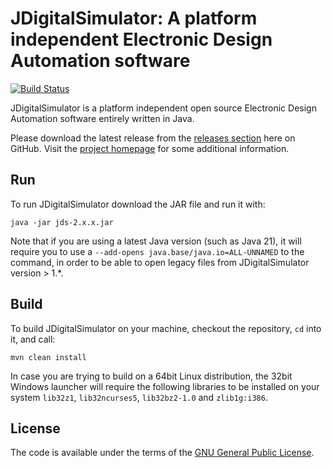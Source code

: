 JDigitalSimulator: A platform independent Electronic Design Automation software
===============================================================================

[![Build Status](https://github.com/kristian/JDigitalSimulator/actions/workflows/maven.yml/badge.svg)](https://github.com/kristian/JDigitalSimulator/actions/workflows/maven.yml)

JDigitalSimulator is a platform independent open source Electronic Design Automation software entirely written in Java.

Please download the latest release from the [releases section](https://github.com/kristian/JDigitalSimulator/releases/latest) here on GitHub. Visit the [project homepage](http://kra.lc/projects/jdigitalsimulator/) for some additional information.

Run
---

To run JDigitalSimulator download the JAR file and run it with:
```
java -jar jds-2.x.x.jar
```
Note that if you are using a latest Java version (such as Java 21), it will require you to use a `--add-opens java.base/java.io=ALL-UNNAMED` to the command, in order to be able to open legacy files from JDigitalSimulator version > 1.*.

Build
-----

To build JDigitalSimulator on your machine, checkout the repository, `cd` into it, and call:
```
mvn clean install
```
In case you are trying to build on a 64bit Linux distribution, the 32bit Windows launcher will require the following libraries to be installed on your system `lib32z1`, `lib32ncurses5`, `lib32bz2-1.0` and `zlib1g:i386`.

License
-------

The code is available under the terms of the [GNU General Public License](https://opensource.org/licenses/GPL-3.0).